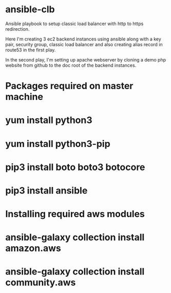 # ansible-clb
Ansible playbook to setup classic load balancer with http to https redirection. 

Here I'm creating 3 ec2 backend instances using ansible along with a key pair, security group, classic load balancer and 
also creating alias record in route53 in the first play.

In the second play, I'm setting up apache webserver by cloning a demo php website from github to the doc root of the backend instances.


Packages required on master machine
===
# yum install python3
# yum install python3-pip
# pip3 install boto boto3 botocore
# pip3 install ansible

Installing required aws modules
===
# ansible-galaxy collection install amazon.aws
# ansible-galaxy collection install community.aws
